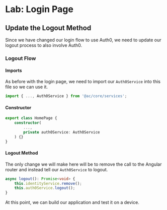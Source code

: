 # Lab: Login Page

## Update the Logout Method

Since we have changed our login flow to use Auth0, we need to update our logout process to also involve Auth0.

### Logout Flow

#### Imports

As before with the login page, we need to import our `Auth0Service` into this file so we can use it.

```Typescript
import { ..., Auth0Service } from '@ac/core/services';
```

#### Constructor

```Typescript
export class HomePage {
    constructor(
        ...,
        private auth0Service: Auth0Service
    ) {}
}
```

#### Logout Method

The only change we will make here will be to remove the call to the Angular router and instead tell our `Auth0Service` to logout.

```Typescript
async logout(): Promise<void> {
    this.identityService.remove();
    this.auth0Service.logout();
}
```

At this point, we can build our application and test it on a device.
